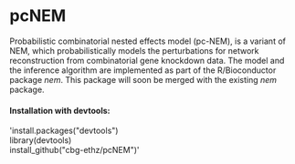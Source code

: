 # pcNEM
Probabilistic combinatorial nested effects model (pc-NEM), is a variant of NEM, which probabilistically models the perturbations 
for network reconstruction from combinatorial gene knockdown data. The model and the inference algorithm are implemented as part of the R/Bioconductor package _nem_. This package will soon be merged with the existing _nem_ package.

#### Installation with devtools: ####

'install.packages("devtools") <br />
library(devtools) <br />
install_github("cbg-ethz/pcNEM")'
